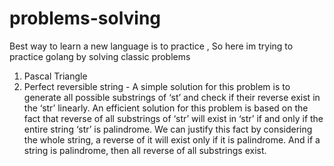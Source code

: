 # problems-solving

Best way to learn a new language is to practice , So here im trying to practice golang by solving classic problems

1. Pascal Triangle 
2. Perfect reversible string - A simple solution for this problem is to generate all possible substrings of ‘st’ and check if their reverse exist in the ‘str’ linearly.
An efficient solution for this problem is based on the fact that reverse of all substrings of ‘str’ will exist in ‘str’ if and only if the entire string ‘str’ is palindrome. We can justify this fact by considering the whole string, a reverse of it will exist only if it is palindrome. And if a string is palindrome, then all reverse of all substrings exist.
